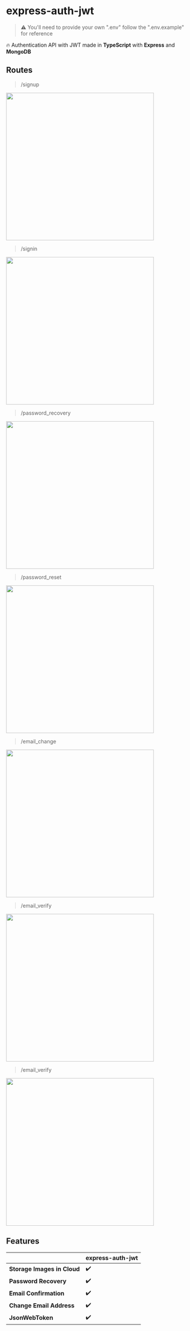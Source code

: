 # express-auth-jwt

> ⚠️ You'll need to provide your own ".env" follow the ".env.example" for reference

🔥 Authentication API with JWT made in **TypeScript** with **Express** and **MongoDB**

## Routes
> /signup
<img src="https://user-images.githubusercontent.com/107975184/194694602-0f12c3b4-7fae-4ceb-8304-080b3d1362ca.png" width="400">

> /signin
<img src="https://user-images.githubusercontent.com/107975184/194694604-6c1166c2-7de3-40ad-be09-1d94f6e38238.png" width="400">

> /password_recovery
<img src="https://user-images.githubusercontent.com/107975184/194694605-9e96addd-e8ab-4e05-83e1-81969b051232.png" width="400">

> /password_reset
<img src="https://user-images.githubusercontent.com/107975184/194694606-3e5b4d60-9b91-4afe-8449-2ed809c7efa7.png" width="400">

> /email_change
<img src="https://user-images.githubusercontent.com/107975184/194694607-dd8d1877-16c9-4a71-9e52-dfa468bf8480.png" width="400">

> /email_verify
<img src="https://user-images.githubusercontent.com/107975184/194694609-7c89a594-c1ea-44e2-bea7-063565a19a17.png" width="400">

> /email_verify
<img src="https://user-images.githubusercontent.com/107975184/194694610-339439c3-fbd1-4206-8613-d7ba0f411b0b.png" width="400">


## Features
||express-auth-jwt|
|--|--|
|**Storage Images in Cloud**|✔️|
|**Password Recovery**|✔️|
|**Email Confirmation**|✔️|
|**Change Email Address**|✔️|
|**JsonWebToken**|✔️|
